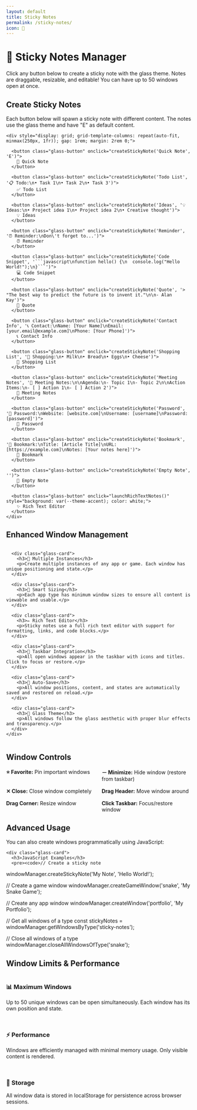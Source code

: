 ```yaml
---
layout: default
title: Sticky Notes
permalink: /sticky-notes/
icon: 📝
---
```


<div class="main-content">
  <div class="page-header">
    <h1>📝 Sticky Notes Manager</h1>
    <p>Click any button below to create a sticky note with the glass theme. Notes are draggable, resizable, and editable! You can have up to 50 windows open at once.</p>
  </div>

  <div class="glass-panel">
    <h2>Create Sticky Notes</h2>
    <p>Each button below will spawn a sticky note with different content. The notes use the glass theme and have "E" as default content.</p>
    
    <div style="display: grid; grid-template-columns: repeat(auto-fit, minmax(250px, 1fr)); gap: 1rem; margin: 2rem 0;">
      
      <button class="glass-button" onclick="createStickyNote('Quick Note', 'E')">
        📝 Quick Note
      </button>
      
      <button class="glass-button" onclick="createStickyNote('Todo List', '📋 Todo:\n• Task 1\n• Task 2\n• Task 3')">
        ✅ Todo List
      </button>
      
      <button class="glass-button" onclick="createStickyNote('Ideas', '💡 Ideas:\n• Project idea 1\n• Project idea 2\n• Creative thought')">
        💡 Ideas
      </button>
      
      <button class="glass-button" onclick="createStickyNote('Reminder', '⏰ Reminder:\nDon\'t forget to...')">
        ⏰ Reminder
      </button>
      
      <button class="glass-button" onclick="createStickyNote('Code Snippet', '```javascript\nfunction hello() {\n  console.log("Hello World!");\n}```')">
        💻 Code Snippet
      </button>
      
      <button class="glass-button" onclick="createStickyNote('Quote', '> "The best way to predict the future is to invent it."\n\n- Alan Kay')">
        💬 Quote
      </button>
      
      <button class="glass-button" onclick="createStickyNote('Contact Info', '📞 Contact:\nName: [Your Name]\nEmail: [your.email@example.com]\nPhone: [Your Phone]')">
        📞 Contact Info
      </button>
      
      <button class="glass-button" onclick="createStickyNote('Shopping List', '🛒 Shopping:\n• Milk\n• Bread\n• Eggs\n• Cheese')">
        🛒 Shopping List
      </button>
      
      <button class="glass-button" onclick="createStickyNote('Meeting Notes', '📅 Meeting Notes:\n\nAgenda:\n- Topic 1\n- Topic 2\n\nAction Items:\n- [ ] Action 1\n- [ ] Action 2')">
        📅 Meeting Notes
      </button>
      
      <button class="glass-button" onclick="createStickyNote('Password', '🔐 Password:\nWebsite: [website.com]\nUsername: [username]\nPassword: [password]')">
        🔐 Password
      </button>
      
      <button class="glass-button" onclick="createStickyNote('Bookmark', '🔖 Bookmark:\nTitle: [Article Title]\nURL: [https://example.com]\nNotes: [Your notes here]')">
        🔖 Bookmark
      </button>
      
      <button class="glass-button" onclick="createStickyNote('Empty Note', '')">
        📄 Empty Note
      </button>
      
      <button class="glass-button" onclick="launchRichTextNotes()" style="background: var(--theme-accent); color: white;">
        ✨ Rich Text Editor
      </button>
    </div>
  </div>

  <!-- Sticky Notes Container -->
  <div class="sticky-notes-container" style="position: fixed; top: 0; left: 0; width: 100%; height: 100%; pointer-events: none; z-index: 1000;">
    <!-- Notes will be spawned here with pointer-events: auto -->
  </div>

  <div class="glass-panel">
    <h2>Enhanced Window Management</h2>
    <div style="display: grid; grid-template-columns: repeat(auto-fit, minmax(300px, 1fr)); gap: 1.5rem;">
      
      <div class="glass-card">
        <h3>🎯 Multiple Instances</h3>
        <p>Create multiple instances of any app or game. Each window has unique positioning and state.</p>
      </div>
      
      <div class="glass-card">
        <h3>📏 Smart Sizing</h3>
        <p>Each app type has minimum window sizes to ensure all content is viewable and usable.</p>
      </div>
      
      <div class="glass-card">
        <h3>✏️ Rich Text Editor</h3>
        <p>Sticky notes use a full rich text editor with support for formatting, links, and code blocks.</p>
      </div>
      
      <div class="glass-card">
        <h3>📌 Taskbar Integration</h3>
        <p>All open windows appear in the taskbar with icons and titles. Click to focus or restore.</p>
      </div>
      
      <div class="glass-card">
        <h3>💾 Auto-Save</h3>
        <p>All window positions, content, and states are automatically saved and restored on reload.</p>
      </div>
      
      <div class="glass-card">
        <h3>🎨 Glass Theme</h3>
        <p>All windows follow the glass aesthetic with proper blur effects and transparency.</p>
      </div>
    </div>
  </div>

  <div class="glass-panel">
    <h2>Window Controls</h2>
    <div style="display: grid; grid-template-columns: repeat(auto-fit, minmax(200px, 1fr)); gap: 1rem;">
      <div><strong>⭐ Favorite:</strong> Pin important windows</div>
      <div><strong>－ Minimize:</strong> Hide window (restore from taskbar)</div>
      <div><strong>✕ Close:</strong> Close window completely</div>
      <div><strong>Drag Header:</strong> Move window around</div>
      <div><strong>Drag Corner:</strong> Resize window</div>
      <div><strong>Click Taskbar:</strong> Focus/restore window</div>
    </div>
  </div>

  <div class="glass-panel">
    <h2>Advanced Usage</h2>
    <p>You can also create windows programmatically using JavaScript:</p>
    
    <div class="glass-card">
      <h3>JavaScript Examples</h3>
      <pre><code>// Create a sticky note
windowManager.createStickyNote('My Note', 'Hello World!');

// Create a game window
windowManager.createGameWindow('snake', 'My Snake Game');

// Create any app window
windowManager.createWindow('portfolio', 'My Portfolio');

// Get all windows of a type
const stickyNotes = windowManager.getWindowsByType('sticky-notes');

// Close all windows of a type
windowManager.closeAllWindowsOfType('snake');</code></pre>
    </div>
  </div>

  <div class="glass-panel">
    <h2>Window Limits & Performance</h2>
    <div style="display: grid; grid-template-columns: repeat(auto-fit, minmax(250px, 1fr)); gap: 1rem;">
      <div class="glass-card">
        <h3>📊 Maximum Windows</h3>
        <p>Up to 50 unique windows can be open simultaneously. Each window has its own position and state.</p>
      </div>
      <div class="glass-card">
        <h3>⚡ Performance</h3>
        <p>Windows are efficiently managed with minimal memory usage. Only visible content is rendered.</p>
      </div>
      <div class="glass-card">
        <h3>💾 Storage</h3>
        <p>All window data is stored in localStorage for persistence across browser sessions.</p>
      </div>
    </div>
  </div>

</div>

<script>
// Function to launch rich text notes app
function launchRichTextNotes() {
  if (window.stickyNotesApp) {
    window.stickyNotesApp.createNoteWindow();
  } else {
    console.error('Rich text notes app not available');
    alert('Rich text notes app is not available. Please refresh the page and try again.');
  }
}

// Additional demo functions
document.addEventListener('DOMContentLoaded', () => {
  // Create a welcome note on page load
  setTimeout(() => {
    createStickyNote('Welcome! 👋', 'Welcome to the Enhanced Sticky Notes demo!\n\nTry clicking the buttons above to create different types of notes.\n\nYou can:\n• Drag notes around\n• Resize them\n• Edit the content\n• Pin important ones\n• Have up to 50 windows open\n• See all windows in the taskbar\n\nEnjoy! 🎉');
  }, 1000);
  
  // Add some interactive demo buttons
  const demoButtons = document.querySelectorAll('.glass-button');
  demoButtons.forEach(button => {
    button.addEventListener('click', () => {
      // Add a subtle animation effect
      button.style.transform = 'scale(0.95)';
      setTimeout(() => {
        button.style.transform = '';
      }, 150);
    });
  });
  
  // Add window counter display
  const counter = document.createElement('div');
  counter.className = 'window-counter';
  counter.innerHTML = 'Windows: 0/50';
  document.body.appendChild(counter);
  
  // Update counter when windows change
  const updateCounter = () => {
    const count = window.windowManager ? window.windowManager.windows.length : 0;
    counter.innerHTML = `Windows: ${count}/50`;
    
    if (count >= 45) {
      counter.classList.add('warning');
    } else if (count >= 50) {
      counter.classList.add('danger');
    } else {
      counter.classList.remove('warning', 'danger');
    }
  };
  
  // Monitor window changes
  if (window.windowManager) {
    const originalCreateWindow = window.windowManager.createWindow.bind(window.windowManager);
    window.windowManager.createWindow = function(...args) {
      const result = originalCreateWindow(...args);
      updateCounter();
      return result;
    };
    
    const originalCloseWindow = window.windowManager.closeWindow.bind(window.windowManager);
    window.windowManager.closeWindow = function(windowData) {
      originalCloseWindow(windowData);
      updateCounter();
    };
  }
  
  // Initial counter update
  updateCounter();
});
</script> 